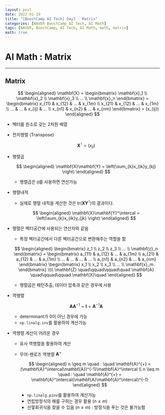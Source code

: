 ```yaml
---
layout: post
date: 2022-01-19
title: "[BoostCamp AI Tech] Day3 - Matrix"
categories: [NAVER BoostCamp AI Tech, AI Math]
tags: [NAVER, BoostCamp, AI Tech, AI Math, math, matrix]
math: true
---
```

# AI Math : Matrix

---

## Matrix

$$
\begin{aligned}
\mathbf{X} = \begin{bmatrix}
        \mathbf{x}_1 \\
        \mathbf{x}_2 \\
        \mathbf{x}_3 \\
        ... \\
        \mathbf{x}_n
    \end{bmatrix}
    =
    \begin{bmatrix}
    x_{11} & x_{12} & ... & x_{1m} \\
    x_{21} & x_{12} & ... & x_{1m} \\
    ... & ... & x_{ij} & ... \\
    x_{n1} & x_{n2} & ... & x_{nm}
    \end{bmatrix}
    = (x_{ij})
\end{aligned}
$$

- 벡터를 원소로 갖는 2차원 배열
- 전치행렬 (Transpose)  

    $$\mathbf{X}^\intercal = (x_{ji})$$

- 행렬곱  

    $$
    \begin{aligned}
    \mathbf{X}\mathbf{Y} = \left(\sum_{k}x_{ik}y_{kj} \right)
    \end{aligned}
    $$  
    
    - 행렬곱은 `@`를 사용하면 연산가능
- 행렬내적  
    - 실제로 행렬 내적을 계산한 것은 $\text{tr}\left(\mathbf{X}\mathbf{Y}^\intercal\right)$의 결과이다.  

    $$
    \begin{aligned}
    \mathbf{X}\mathbf{Y}^\intercal = \left(\sum_{k}x_{ik}y_{jk} \right)
    \end{aligned}
    $$  

- 행렬은 벡터공간에 사용되는 연산자와 같음
    - 특정 벡터공간에서 다른 벡터공간으로 변환해주는 역할을 함  

    $$
    \begin{aligned}
        \begin{bmatrix}
            z_1 \\
            z_2 \\
            z_3 \\
            ... \\
            \mathbf{z}_n
        \end{bmatrix}
        =
        \begin{bmatrix}
        a_{11} & a_{12} & ... & a_{1m} \\
        a_{21} & a_{12} & ... & a_{1m} \\
        ... & ... & ... & ... \\
        a_{n1} & a_{n2} & ... & a_{nm}
        \end{bmatrix}
        \begin{bmatrix}
            x_1 \\
            x_2 \\
            x_3 \\
            ... \\
            \mathbf{x}_m
        \end{bmatrix} \\\\
        \mathbf{Z} \quad\qquad\qquad\quad \mathbf{A} \quad\qquad\qquad \mathbf{X}\quad
    \end{aligned}
    $$  
    
    - 행렬곱은 패턴추출, 데이터 압축과 같은 경우에 사용

- 역행렬

    $$
    \mathbf{A}\mathbf{A}^{-1} = \mathbf{I} = \mathbf{A}^{-1}\mathbf{A}
    $$

    - determinant가 0이 아닌 경우에 가능
    - `np.linalg.inv`를 활용하여 계산가능
    
- 역행렬 계산이 어려운 경우
    - 유사 역행렬을 활용하여 계산
    - 무어-펜로즈 역행렬 $\mathbf{A}^{+}$

        $$
        \begin{aligned}
        n \geq m \quad : \quad \mathbf{A}^{+} = (\mathbf{A}^\intercal\mathbf{A})^{-1}\mathbf{A}^\intercal \\ 
        n \leq m \quad : \quad \mathbf{A}^{+} = \mathbf{A}^\intercal(\mathbf{A}\mathbf{A}^\intercal)^{-1}
        \end{aligned}
        $$  

        - `np.linalg.pinv`를 활용하여 계산가능
        - 연립방정식의 해를 구하는 경우 활용 ($n \leq m$)
        - 선혛회귀식을 찾을 수 있음 ($n \geq m$) : 방정식을 푸는 것은 불가능함